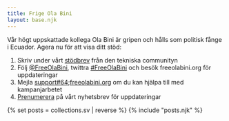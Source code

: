 ```yaml
---
title: Frige Ola Bini
layout: base.njk
---
```

Vår högt uppskattade kollega Ola Bini är gripen och hålls som politisk fånge i Ecuador. Agera nu för att visa ditt stöd:

1) Skriv under vårt <a href="/sv/statement">stödbrev</a> från den tekniska communityn
2) Följ <a href="https://twitter.com/FreeOlaBini">@FreeOlaBini</a>, twittra <a href="https://twitter.com/intent/tweet?url=https://freeolabini.org&text=Digital+rights+defender+Ola+Bini+has+been+imprisoned+in+Ecuador.+Please+follow+@FreeOlaBini+%23FreeOlaBini">#FreeOlaBini</a> och besök freeolabini.org för uppdateringar
3) Mejla <a href="mailto:support@freeolabini.org">support#64;freeolabini.org</a> om du kan hjälpa till med kampanjarbetet
4) <a href="/en/subscribe">Prenumerera</a> på vårt nyhetsbrev för uppdateringar

{% set posts = collections.sv | reverse %}
{% include "posts.njk" %}
